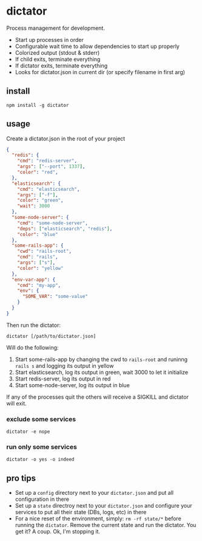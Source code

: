 # dictator

Process management for development.

- Start up processes in order
- Configurable wait time to allow dependencies to start up properly
- Colorized output (stdout & stderr)
- If child exits, terminate everything
- If dictator exits, terminate everything
- Looks for dictator.json in current dir (or specify filename in first arg)

## install

    npm install -g dictator

## usage

Create a dictator.json in the root of your project

~~~ json
{
  "redis": {
    "cmd": "redis-server",
    "args": ["--port", 1337],
    "color": "red",
  },
  "elasticsearch": {
    "cmd": "elasticsearch",
    "args": ["-f"],
    "color": "green",
    "wait": 3000
  },
  "some-node-server": {
    "cmd": "some-node-server",
    "deps": ["elasticsearch", "redis"],
    "color": "blue"
  },
  "some-rails-app": {
    "cwd": "rails-root",
    "cmd": "rails",
    "args": ["s"],
    "color": "yellow"
  },
  "env-var-app": {
    "cmd": "my-app",
    "env": {
      "SOME_VAR": "some-value"
    }
  }
}
~~~

Then run the dictator:

    dictator [/path/to/dictator.json]

Will do the following:

1. Start some-rails-app by changing the cwd to `rails-root` and runinng `rails s`
   and logging its output in yellow
2. Start elasticsearch, log its output in green, wait 3000 to let it initialize
3. Start redis-server, log its output in red
4. Start some-node-server, log its output in blue

If any of the processes quit the others will receive a SIGKILL and dictator will exit.

### exclude some services

    dictator -e nope

### run only some services

    dictator -o yes -o indeed

## pro tips

- Set up a `config` directory next to your `dictator.json` and put all configuration in there
- Set up a `state` directroy next to your `dictator.json` and configure your services
  to put all their state (DBs, logs, etc) in there
- For a nice reset of the environment, simply: `rm -rf state/*` before running the `dictator`.
  Remove the current state and run the dictator. You get it? A coup. Ok, I'm stopping it.
